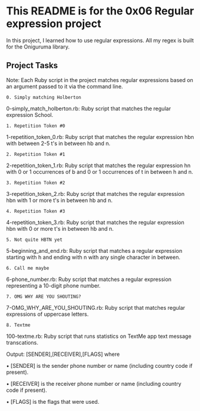 # This README is for the 0x06 Regular expression project

In this project, I learned how to use regular expressions. All my regex is built for the Oniguruma library.

## Project Tasks

Note: Each Ruby script in the project matches regular expressions based on an argument passed to it via the command line.

```0. Simply matching Holberton```

0-simply_match_holberton.rb: Ruby script that matches the regular expression School.

```1. Repetition Token #0```

1-repetition_token_0.rb: Ruby script that matches the regular expression hbn with between 2-5 t's in between hb and n.

```2. Repetition Token #1```

2-repetition_token_1.rb: Ruby script that matches the regular expression hn with 0 or 1 occurrences of b and 0 or 1 occurrences of t in between h and n.

```3. Repetition Token #2```

3-repetition_token_2.rb: Ruby script that matches the regular expression hbn with 1 or more t's in between hb and n.

```4. Repetition Token #3```

4-repetition_token_3.rb: Ruby script that matches the regular expression hbn with 0 or more t's in between hb and n.

```5. Not quite HBTN yet```

5-beginning_and_end.rb: Ruby script that matches a regular expression starting with h and ending with n with any single character in between.

```6. Call me maybe```

6-phone_number.rb: Ruby script that matches a regular expression representing a 10-digit phone number.

```7. OMG WHY ARE YOU SHOUTING?```

7-OMG_WHY_ARE_YOU_SHOUTING.rb: Ruby script that matches regular expressions of uppercase letters.

```8. Textme```

100-textme.rb: Ruby script that runs statistics on TextMe app text message transcations.

Output: [SENDER],[RECEIVER],[FLAGS] where

•   [SENDER] is the sender phone number or name (including country code if present).

•   [RECEIVER] is the receiver phone number or name (including country code if present).

•   [FLAGS] is the flags that were used.
